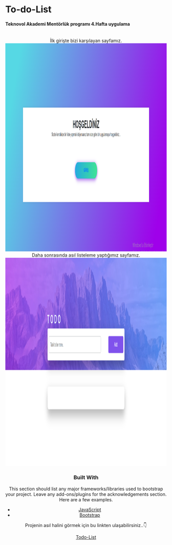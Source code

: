 # To-do-List
#### Teknovol Akademi Mentörlük programı 4.Hafta uygulama 


<div id="top"></div>


<br>
<div align ="center">
İlk girişte bizi karşılayan sayfamız.
   <img src="img/popup.png" alt="Popup" width="1500" height="650">
Daha sonrasında asıl listeleme yaptığımız sayfamız.
   <img src="img/todolist.img.png" alt="Todo" width="1500" height="650">

 
<br>




### Built With

This section should list any major frameworks/libraries used to bootstrap your project. Leave any add-ons/plugins for the acknowledgements section. Here are a few examples.

* [JavaScript](https://www.javascript.com/)
* [Bootstrap](https://getbootstrap.com)

Projenin asıl halini görmek için bu linkten ulaşabilirsiniz..:point_down:
<br>

[Todo-List]( https://nursahbas.github.io/To-do-List/)

